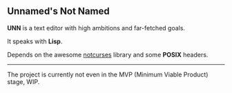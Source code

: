 ## Unnamed's Not Named

**UNN** is a text editor with high ambitions and far-fetched goals.

It speaks with **Lisp**.

Depends on the awesome [notcurses](https://github.com/dankamongmen/notcurses) library and some **POSIX** headers.

---

The project is currently not even in the MVP (Minimum Viable Product) stage, WIP.